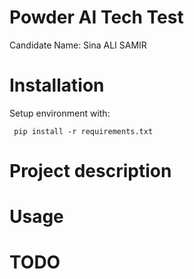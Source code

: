 # Powder AI Tech Test
Candidate Name: Sina ALI SAMIR

# Installation
Setup environment with:

```
 pip install -r requirements.txt
```

# Project description

# Usage

# TODO


